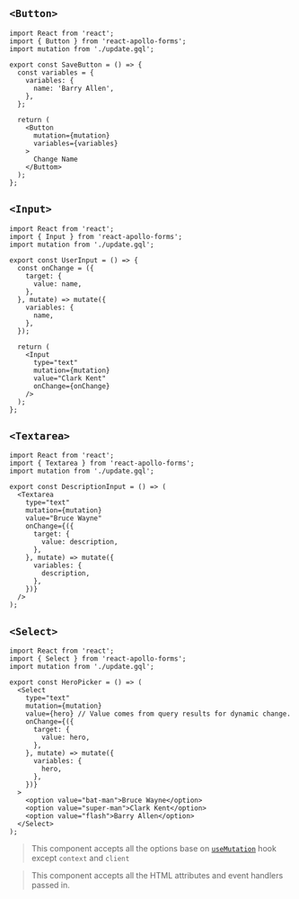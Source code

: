 ## `<Button>`
```
import React from 'react';
import { Button } from 'react-apollo-forms';
import mutation from './update.gql';

export const SaveButton = () => {
  const variables = {
    variables: {
      name: 'Barry Allen',
    },
  };

  return (
    <Button
      mutation={mutation}
      variables={variables}
    >
      Change Name
    </Buttom>
  );
};
```

## `<Input>`
```
import React from 'react';
import { Input } from 'react-apollo-forms';
import mutation from './update.gql';

export const UserInput = () => {
  const onChange = ({
    target: {
      value: name,
    },
  }, mutate) => mutate({
    variables: {
      name,
    },
  });

  return (
    <Input
      type="text"
      mutation={mutation}
      value="Clark Kent"
      onChange={onChange}
    />
  );
};
```

## `<Textarea>`
```
import React from 'react';
import { Textarea } from 'react-apollo-forms';
import mutation from './update.gql';

export const DescriptionInput = () => (
  <Textarea
    type="text"
    mutation={mutation}
    value="Bruce Wayne"
    onChange={({
      target: {
        value: description,
      },
    }, mutate) => mutate({
      variables: {
        description,
      },
    })}
  />
);
```

## `<Select>`
```
import React from 'react';
import { Select } from 'react-apollo-forms';
import mutation from './update.gql';

export const HeroPicker = () => (
  <Select
    type="text"
    mutation={mutation}
    value={hero} // Value comes from query results for dynamic change.
    onChange={({
      target: {
        value: hero,
      },
    }, mutate) => mutate({
      variables: {
        hero,
      },
    })}
  >
    <option value="bat-man">Bruce Wayne</option>
    <option value="super-man">Clark Kent</option>
    <option value="flash">Barry Allen</option>
  </Select>
);
```

> This component accepts all the options base on [`useMutation`](https://www.apollographql.com/docs/react/data/mutations/#options) hook except `context` and `client`

> This component accepts all the HTML attributes and event handlers passed in.